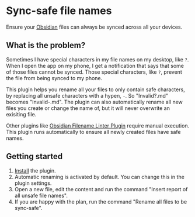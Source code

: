 # Sync-safe file names

Ensure your [Obsidian](https://obsidian.md/) files can always be synced across all your devices.

## What is the problem?

Sometimes I have special characters in my file names on my desktop, like `?`. When I open the app on my phone, I get a notification that says that some of those files cannot be synced. Those special characters, like `?`, prevent the file from being synced to my phone.

This plugin helps you rename all your files to only contain safe characters, by replacing all unsafe characters with a hypen, `-`. So "Invalid?.md" becomes "Invalid-.md". The plugin can also automatically rename all new files you create or change the name of, but it will never overwrite an exisiting file.

Other plugins like [Obsidian Filename Linter Plugin](https://github.com/sneakyfoxes/obsidian-safe-filename-linter) require manual execution. This plugin runs automatically to ensure all newly created files have safe names.

## Getting started

1. [Install](https://help.obsidian.md/community-plugins) the plugin.
2. Automatic renaming is activated by default. You can change this in the plugin settings.
3. Open a new file, edit the content and run the command "Insert report of all unsafe file names".
4. If you are happy with the plan, run the command "Rename all files to be sync-safe".
